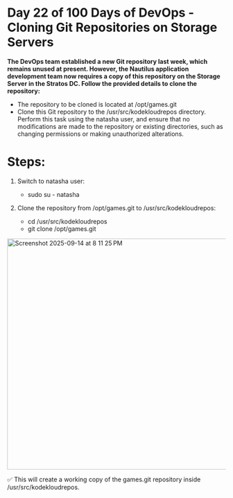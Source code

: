 # Day 22 of 100 Days of DevOps - Cloning Git Repositories on Storage Servers

**The DevOps team established a new Git repository last week, which remains unused at present. 
However, the Nautilus application development team now requires a copy of this repository on the Storage Server in the Stratos DC. 
Follow the provided details to clone the repository:**

 - The repository to be cloned is located at /opt/games.git
 - Clone this Git repository to the /usr/src/kodekloudrepos directory.
   Perform this task using the natasha user, and ensure that no modifications are made to the repository or existing directories,
   such as changing permissions or making unauthorized alterations.

# Steps:

1. Switch to natasha user:
   - sudo su - natasha

2. Clone the repository from /opt/games.git to /usr/src/kodekloudrepos:
   - cd /usr/src/kodekloudrepos
   - git clone /opt/games.git

 <img width="1491" height="533" alt="Screenshot 2025-09-14 at 8 11 25 PM" src="https://github.com/user-attachments/assets/15651aec-e8fb-4120-b90a-41888a3bf709" />

✅ This will create a working copy of the games.git repository inside /usr/src/kodekloudrepos.

